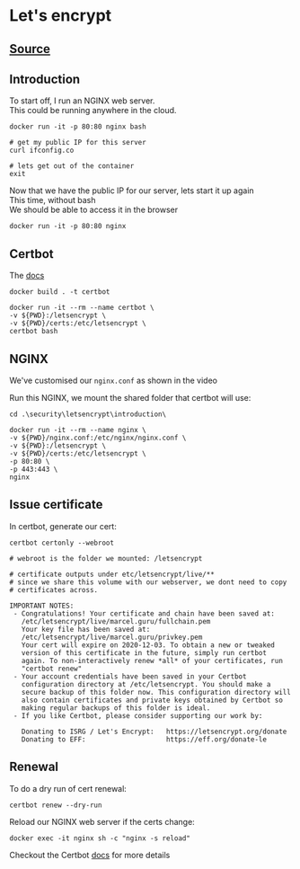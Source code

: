# Let's encrypt

## [Source](https://github.com/marcel-dempers/docker-development-youtube-series/tree/master/security/letsencrypt/introduction)

## Introduction
To start off, I run an NGINX web server. <br/>
This could be running anywhere in the cloud. <br/>

```
docker run -it -p 80:80 nginx bash

# get my public IP for this server 
curl ifconfig.co

# lets get out of the container
exit

```

Now that we have the public IP for our server, lets start it up again <br/>
This time, without bash <br/>
We should be able to access it in the browser <br/>

```
docker run -it -p 80:80 nginx
```

## Certbot

The [docs](https://certbot.eff.org/)

```
docker build . -t certbot

docker run -it --rm --name certbot \
-v ${PWD}:/letsencrypt \
-v ${PWD}/certs:/etc/letsencrypt \
certbot bash

```

## NGINX 

We've customised our `nginx.conf` as shown in the video <br/>

Run this NGINX, we mount the shared folder that certbot will use:

```
cd .\security\letsencrypt\introduction\

docker run -it --rm --name nginx \
-v ${PWD}/nginx.conf:/etc/nginx/nginx.conf \
-v ${PWD}:/letsencrypt \
-v ${PWD}/certs:/etc/letsencrypt \
-p 80:80 \
-p 443:443 \
nginx

```

## Issue certificate

In certbot, generate our cert:

```
certbot certonly --webroot

# webroot is the folder we mounted: /letsencrypt

# certificate outputs under etc/letsencrypt/live/**
# since we share this volume with our webserver, we dont need to copy
# certificates across.

IMPORTANT NOTES:
 - Congratulations! Your certificate and chain have been saved at:
   /etc/letsencrypt/live/marcel.guru/fullchain.pem
   Your key file has been saved at:
   /etc/letsencrypt/live/marcel.guru/privkey.pem
   Your cert will expire on 2020-12-03. To obtain a new or tweaked
   version of this certificate in the future, simply run certbot
   again. To non-interactively renew *all* of your certificates, run
   "certbot renew"
 - Your account credentials have been saved in your Certbot
   configuration directory at /etc/letsencrypt. You should make a
   secure backup of this folder now. This configuration directory will
   also contain certificates and private keys obtained by Certbot so
   making regular backups of this folder is ideal.
 - If you like Certbot, please consider supporting our work by:

   Donating to ISRG / Let's Encrypt:   https://letsencrypt.org/donate
   Donating to EFF:                    https://eff.org/donate-le

```

## Renewal

To do a dry run of cert renewal:

```
certbot renew --dry-run
```

Reload our NGINX web server if the certs change:

```
docker exec -it nginx sh -c "nginx -s reload"
```

Checkout the Certbot [docs](https://certbot.eff.org/instructions) for more details

